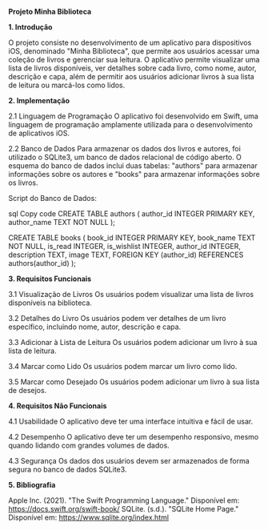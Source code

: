 **Projeto Minha Biblioteca**

**1. Introdução**

O projeto consiste no desenvolvimento de um aplicativo para dispositivos iOS, denominado "Minha Biblioteca", que permite aos usuários acessar uma coleção de livros e gerenciar sua leitura. O aplicativo permite visualizar uma lista de livros disponíveis, ver detalhes sobre cada livro, como nome, autor, descrição e capa, além de permitir aos usuários adicionar livros à sua lista de leitura ou marcá-los como lidos.

**2. Implementação**

2.1 Linguagem de Programação
O aplicativo foi desenvolvido em Swift, uma linguagem de programação amplamente utilizada para o desenvolvimento de aplicativos iOS.

2.2 Banco de Dados
Para armazenar os dados dos livros e autores, foi utilizado o SQLite3, um banco de dados relacional de código aberto. O esquema do banco de dados inclui duas tabelas: "authors" para armazenar informações sobre os autores e "books" para armazenar informações sobre os livros.

Script do Banco de Dados:

sql
Copy code
CREATE TABLE authors (
    author_id INTEGER PRIMARY KEY,
    author_name TEXT NOT NULL
);

CREATE TABLE books (
    book_id INTEGER PRIMARY KEY,
    book_name TEXT NOT NULL,
    is_read INTEGER,
    is_wishlist INTEGER,
    author_id INTEGER,
    description TEXT,
    image TEXT,
    FOREIGN KEY (author_id) REFERENCES authors(author_id)
);


**3. Requisitos Funcionais**

3.1 Visualização de Livros
Os usuários podem visualizar uma lista de livros disponíveis na biblioteca.

3.2 Detalhes do Livro
Os usuários podem ver detalhes de um livro específico, incluindo nome, autor, descrição e capa.

3.3 Adicionar à Lista de Leitura
Os usuários podem adicionar um livro à sua lista de leitura.

3.4 Marcar como Lido
Os usuários podem marcar um livro como lido.

3.5 Marcar como Desejado
Os usuários podem adicionar um livro à sua lista de desejos.


**4. Requisitos Não Funcionais**

4.1 Usabilidade
O aplicativo deve ter uma interface intuitiva e fácil de usar.

4.2 Desempenho
O aplicativo deve ter um desempenho responsivo, mesmo quando lidando com grandes volumes de dados.

4.3 Segurança
Os dados dos usuários devem ser armazenados de forma segura no banco de dados SQLite3.


**5. Bibliografia**

Apple Inc. (2021). "The Swift Programming Language." Disponível em: https://docs.swift.org/swift-book/
SQLite. (s.d.). "SQLite Home Page." Disponível em: https://www.sqlite.org/index.html
